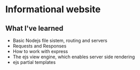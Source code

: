 # Informational website

## What I've learned

- Basic Nodejs file sistem, routing and servers
- Requests and Responses
- How to work with express
- The ejs view engine, which enables server side rendering
- ejs partial templates
